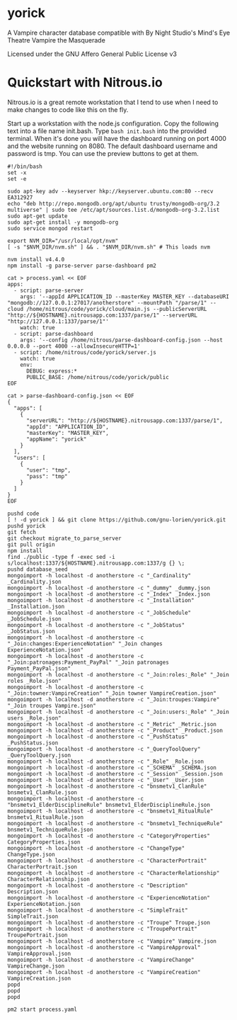 # yorick
A Vampire character database compatible with By Night Studio's Mind's Eye Theatre Vampire the Masquerade

Licensed under the GNU Affero General Public License v3

# Quickstart with Nitrous.io
Nitrous.io is a great remote workstation that I tend to use when I need to make changes to code like this on the fly.

Start up a workstation with the node.js configuration. Copy the following text into a file name init.bash. Type `bash init.bash` into the provided terminal. When it's done you will have the dashboard running on port 4000 and the website running on 8080. The default dashboard username and password is tmp. You can use the preview buttons to get at them.

    #!/bin/bash
    set -x
    set -e
    
    sudo apt-key adv --keyserver hkp://keyserver.ubuntu.com:80 --recv EA312927
    echo "deb http://repo.mongodb.org/apt/ubuntu trusty/mongodb-org/3.2 multiverse" | sudo tee /etc/apt/sources.list.d/mongodb-org-3.2.list
    sudo apt-get update
    sudo apt-get install -y mongodb-org
    sudo service mongod restart
    
    export NVM_DIR="/usr/local/opt/nvm"
    [ -s "$NVM_DIR/nvm.sh" ] && . "$NVM_DIR/nvm.sh" # This loads nvm
    
    nvm install v4.4.0
    npm install -g parse-server parse-dashboard pm2
    
    cat > process.yaml << EOF
    apps:
      - script: parse-server
        args: '--appId APPLICATION_ID --masterKey MASTER_KEY --databaseURI "mongodb://127.0.0.1:27017/anotherstore" --mountPath "/parse/1" --cloud /home/nitrous/code/yorick/cloud/main.js --publicServerURL "http://${HOSTNAME}.nitrousapp.com:1337/parse/1" --serverURL "http://127.0.0.1:1337/parse/1"'
        watch: true
      - script: parse-dashboard
        args: '--config /home/nitrous/parse-dashboard-config.json --host 0.0.0.0 --port 4000 --allowInsecureHTTP=1'
      - script: /home/nitrous/code/yorick/server.js
        watch: true
        env:
          DEBUG: express:*
          PUBLIC_BASE: /home/nitrous/code/yorick/public
    EOF
    
    cat > parse-dashboard-config.json << EOF
    {
      "apps": [
        {
          "serverURL": "http://${HOSTNAME}.nitrousapp.com:1337/parse/1",
          "appId": "APPLICATION_ID",
          "masterKey": "MASTER_KEY",
          "appName": "yorick"
        }
      ],
      "users": [
        {
          "user": "tmp",
          "pass": "tmp"
        }
      ]
    }
    EOF
    
    pushd code
    [ ! -d yorick ] && git clone https://github.com/gnu-lorien/yorick.git
    pushd yorick
    git fetch
    git checkout migrate_to_parse_server
    git pull origin
    npm install
    find ./public -type f -exec sed -i s/localhost:1337/${HOSTNAME}.nitrousapp.com:1337/g {} \;
    pushd database_seed
    mongoimport -h localhost -d anotherstore -c "_Cardinality" _Cardinality.json
    mongoimport -h localhost -d anotherstore -c "_dummy" _dummy.json
    mongoimport -h localhost -d anotherstore -c "_Index" _Index.json
    mongoimport -h localhost -d anotherstore -c "_Installation" _Installation.json
    mongoimport -h localhost -d anotherstore -c "_JobSchedule" _JobSchedule.json
    mongoimport -h localhost -d anotherstore -c "_JobStatus" _JobStatus.json
    mongoimport -h localhost -d anotherstore -c "_Join:changes:ExperienceNotation" "_Join changes ExperienceNotation.json"
    mongoimport -h localhost -d anotherstore -c "_Join:patronages:Payment_PayPal" "_Join patronages Payment_PayPal.json"
    mongoimport -h localhost -d anotherstore -c "_Join:roles:_Role" "_Join roles _Role.json"
    mongoimport -h localhost -d anotherstore -c "_Join:towner:VampireCreation" "_Join towner VampireCreation.json"
    mongoimport -h localhost -d anotherstore -c "_Join:troupes:Vampire" "_Join troupes Vampire.json"
    mongoimport -h localhost -d anotherstore -c "_Join:users:_Role" "_Join users _Role.json"
    mongoimport -h localhost -d anotherstore -c "_Metric" _Metric.json
    mongoimport -h localhost -d anotherstore -c "_Product" _Product.json
    mongoimport -h localhost -d anotherstore -c "_PushStatus" _PushStatus.json
    mongoimport -h localhost -d anotherstore -c "_QueryToolQuery" _QueryToolQuery.json
    mongoimport -h localhost -d anotherstore -c "_Role" _Role.json
    mongoimport -h localhost -d anotherstore -c "_SCHEMA" _SCHEMA.json
    mongoimport -h localhost -d anotherstore -c "_Session" _Session.json
    mongoimport -h localhost -d anotherstore -c "_User" _User.json
    mongoimport -h localhost -d anotherstore -c "bnsmetv1_ClanRule" bnsmetv1_ClanRule.json
    mongoimport -h localhost -d anotherstore -c "bnsmetv1_ElderDisciplineRule" bnsmetv1_ElderDisciplineRule.json
    mongoimport -h localhost -d anotherstore -c "bnsmetv1_RitualRule" bnsmetv1_RitualRule.json
    mongoimport -h localhost -d anotherstore -c "bnsmetv1_TechniqueRule" bnsmetv1_TechniqueRule.json
    mongoimport -h localhost -d anotherstore -c "CategoryProperties" CategoryProperties.json
    mongoimport -h localhost -d anotherstore -c "ChangeType" ChangeType.json
    mongoimport -h localhost -d anotherstore -c "CharacterPortrait" CharacterPortrait.json
    mongoimport -h localhost -d anotherstore -c "CharacterRelationship" CharacterRelationship.json
    mongoimport -h localhost -d anotherstore -c "Description" Description.json
    mongoimport -h localhost -d anotherstore -c "ExperienceNotation" ExperienceNotation.json
    mongoimport -h localhost -d anotherstore -c "SimpleTrait" SimpleTrait.json
    mongoimport -h localhost -d anotherstore -c "Troupe" Troupe.json
    mongoimport -h localhost -d anotherstore -c "TroupePortrait" TroupePortrait.json
    mongoimport -h localhost -d anotherstore -c "Vampire" Vampire.json
    mongoimport -h localhost -d anotherstore -c "VampireApproval" VampireApproval.json
    mongoimport -h localhost -d anotherstore -c "VampireChange" VampireChange.json
    mongoimport -h localhost -d anotherstore -c "VampireCreation" VampireCreation.json
    popd
    popd
    popd
    
    pm2 start process.yaml
